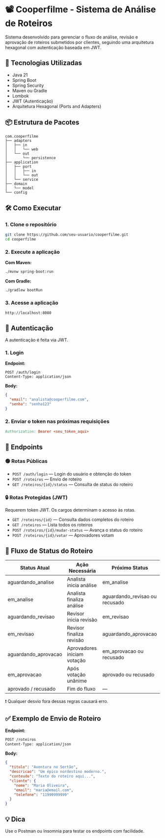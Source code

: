 # 📽️ Cooperfilme - Sistema de Análise de Roteiros

Sistema desenvolvido para gerenciar o fluxo de análise, revisão e aprovação de roteiros submetidos por clientes, seguindo uma arquitetura hexagonal com autenticação baseada em JWT.

## 🚀 Tecnologias Utilizadas

- Java 21
- Spring Boot
- Spring Security
- Maven ou Gradle
- Lombok
- JWT (Autenticação)
- Arquitetura Hexagonal (Ports and Adapters)

## 📦 Estrutura de Pacotes

```text
com.cooperfilme
├── adapters
│   ├── in
│   │   └── web
│   └── out
│       └── persistence
├── application
│   ├── port
│   │   ├── in
│   │   └── out
│   └── service
├── domain
│   └── model
└── config
```

## 🛠️ Como Executar

### 1. Clone o repositório

```bash
git clone https://github.com/seu-usuario/cooperfilme.git
cd cooperfilme
```

### 2. Execute a aplicação

**Com Maven:**

```bash
./mvnw spring-boot:run
```

**Com Gradle:**

```bash
./gradlew bootRun
```

### 3. Acesse a aplicação

```arduino
http://localhost:8080
```

## 🔐 Autenticação

A autenticação é feita via JWT.

### 1. Login

**Endpoint:**

```pgsql
POST /auth/login
Content-Type: application/json
```

**Body:**

```json
{
  "email": "analista@cooperfilme.com",
  "senha": "senha123"
}
```

### 2. Enviar o token nas próximas requisições

```makefile
Authorization: Bearer <seu_token_aqui>
```

## 📡 Endpoints

### 🟢 Rotas Públicas

- `POST /auth/login` — Login do usuário e obtenção do token
- `POST /roteiros` — Envio de roteiro
- `GET /roteiros/{id}/status` — Consulta de status do roteiro

### 🔒 Rotas Protegidas (JWT)

Requerem token JWT. Os cargos determinam o acesso às rotas.

- `GET /roteiros/{id}` — Consulta dados completos do roteiro
- `GET /roteiros` — Lista todos os roteiros
- `POST /roteiros/{id}/mudar-status` — Avança o status do roteiro
- `POST /roteiros/{id}/votar` — Aprovadores votam

## 🔄 Fluxo de Status do Roteiro

| Status Atual           | Ação Necessária             | Próximo Status               |
|------------------------|-----------------------------|------------------------------|
| aguardando_analise     | Analista inicia análise     | em_analise                   |
| em_analise             | Analista finaliza análise   | aguardando_revisao ou recusado |
| aguardando_revisao     | Revisor inicia revisão      | em_revisao                   |
| em_revisao             | Revisor finaliza revisão    | aguardando_aprovacao         |
| aguardando_aprovacao   | Aprovadores iniciam votação | em_aprovacao ou recusado     |
| em_aprovacao           | Após votação unânime        | aprovado ou recusado         |
| aprovado / recusado    | Fim do fluxo                | —                            |

❗ Qualquer desvio fora dessas regras causará erro.

## ✅ Exemplo de Envio de Roteiro

**Endpoint:**

```bash
POST /roteiros
Content-Type: application/json
```

**Body:**

```json
{
  "titulo": "Aventura no Sertão",
  "descricao": "Um épico nordestino moderno.",
  "conteudo": "Texto do roteiro aqui...",
  "cliente": {
    "nome": "Maria Oliveira",
    "email": "maria@email.com",
    "telefone": "11999999999"
  }
}
```

## 💡 Dica

Use o Postman ou Insomnia para testar os endpoints com facilidade.
